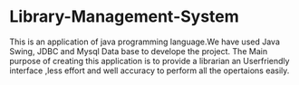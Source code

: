 # Library-Management-System
This is an application of java programming language.We have used Java Swing, JDBC and Mysql Data base to develope the project.
The Main purpose of creating this application is to provide a librarian an Userfriendly interface ,less effort and well accuracy to perform all the opertaions easily.
